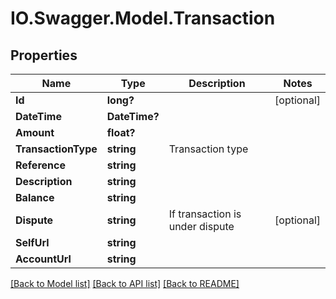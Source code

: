 # IO.Swagger.Model.Transaction
## Properties

Name | Type | Description | Notes
------------ | ------------- | ------------- | -------------
**Id** | **long?** |  | [optional] 
**DateTime** | **DateTime?** |  | 
**Amount** | **float?** |  | 
**TransactionType** | **string** | Transaction type | 
**Reference** | **string** |  | 
**Description** | **string** |  | 
**Balance** | **string** |  | 
**Dispute** | **string** | If transaction is under dispute | [optional] 
**SelfUrl** | **string** |  | 
**AccountUrl** | **string** |  | 

[[Back to Model list]](../README.md#documentation-for-models) [[Back to API list]](../README.md#documentation-for-api-endpoints) [[Back to README]](../README.md)

